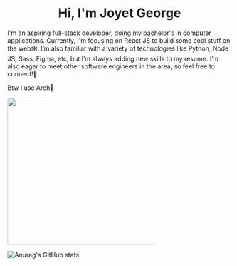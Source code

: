 <h1 align="center">Hi, I'm Joyet George</h1>

I'm an aspiring full-stack developer, doing my bachelor's in computer applications. Currently, I'm focusing on React JS to build some cool stuff on the web🕸. 
I’m also familiar with a variety of technologies like Python, Node JS, Sass, Figma, etc, but I’m always adding new skills to my resume. I’m also eager to meet other software engineers in the area, so feel free to connect!🚀

Btw I use Arch🐧

<img src="https://github-readme-stats.vercel.app/api/top-langs/?username=joyetgeorge&layout=compact&bg_color=22272E&text_color=CDD9E5&langs_count=10&hide_border=true" width="330px"/>




![Anurag's GitHub stats](https://github-readme-stats.vercel.app/api?username=joyetgeorge&show_icons=true&theme=radical)


